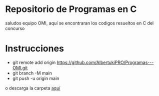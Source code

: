 # Repositorio de Programas en C
saludos equipo OMI, aquí se encontraran los codigos resueltos en C del concurso

# Instrucciones
+ git remote add origin https://github.com/AlbertukiPRO/Programas---OMI.git
+ git branch -M main
+ git push -u origin main

o descarga la carpeta
[aquí](https://github.com/AlbertukiPRO/Programas---OMI)